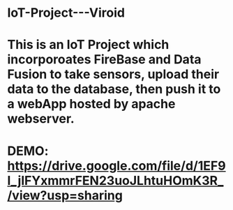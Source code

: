 # IoT-Project---Viroid
# This is an IoT Project which incorporoates FireBase and Data Fusion to take sensors, upload their data to the database, then push it to a webApp hosted by apache webserver.
# DEMO: https://drive.google.com/file/d/1EF9l_jlFYxmmrFEN23uoJLhtuHOmK3R_/view?usp=sharing

